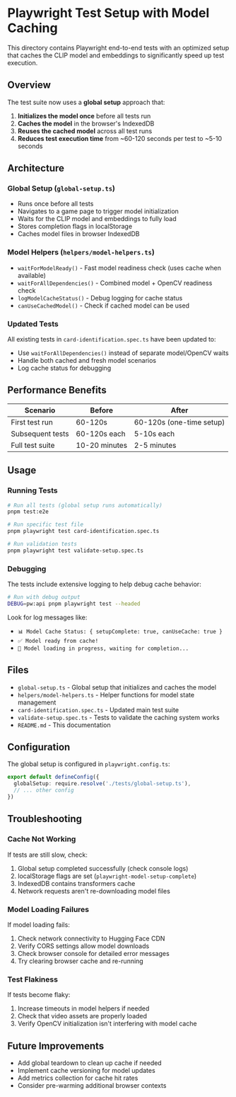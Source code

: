 # Playwright Test Setup with Model Caching

This directory contains Playwright end-to-end tests with an optimized setup that caches the CLIP model and embeddings to significantly speed up test execution.

## Overview

The test suite now uses a **global setup** approach that:

1. **Initializes the model once** before all tests run
2. **Caches the model** in the browser's IndexedDB
3. **Reuses the cached model** across all test runs
4. **Reduces test execution time** from ~60-120 seconds per test to ~5-10 seconds

## Architecture

### Global Setup (`global-setup.ts`)

- Runs once before all tests
- Navigates to a game page to trigger model initialization
- Waits for the CLIP model and embeddings to fully load
- Stores completion flags in localStorage
- Caches model files in browser IndexedDB

### Model Helpers (`helpers/model-helpers.ts`)

- `waitForModelReady()` - Fast model readiness check (uses cache when available)
- `waitForAllDependencies()` - Combined model + OpenCV readiness check
- `logModelCacheStatus()` - Debug logging for cache status
- `canUseCachedModel()` - Check if cached model can be used

### Updated Tests

All existing tests in `card-identification.spec.ts` have been updated to:

- Use `waitForAllDependencies()` instead of separate model/OpenCV waits
- Handle both cached and fresh model scenarios
- Log cache status for debugging

## Performance Benefits

| Scenario         | Before        | After                    |
| ---------------- | ------------- | ------------------------ |
| First test run   | 60-120s       | 60-120s (one-time setup) |
| Subsequent tests | 60-120s each  | 5-10s each               |
| Full test suite  | 10-20 minutes | 2-5 minutes              |

## Usage

### Running Tests

```bash
# Run all tests (global setup runs automatically)
pnpm test:e2e

# Run specific test file
pnpm playwright test card-identification.spec.ts

# Run validation tests
pnpm playwright test validate-setup.spec.ts
```

### Debugging

The tests include extensive logging to help debug cache behavior:

```bash
# Run with debug output
DEBUG=pw:api pnpm playwright test --headed
```

Look for log messages like:

- `📊 Model Cache Status: { setupComplete: true, canUseCache: true }`
- `✅ Model ready from cache!`
- `🔄 Model loading in progress, waiting for completion...`

## Files

- `global-setup.ts` - Global setup that initializes and caches the model
- `helpers/model-helpers.ts` - Helper functions for model state management
- `card-identification.spec.ts` - Updated main test suite
- `validate-setup.spec.ts` - Tests to validate the caching system works
- `README.md` - This documentation

## Configuration

The global setup is configured in `playwright.config.ts`:

```typescript
export default defineConfig({
  globalSetup: require.resolve('./tests/global-setup.ts'),
  // ... other config
})
```

## Troubleshooting

### Cache Not Working

If tests are still slow, check:

1. Global setup completed successfully (check console logs)
2. localStorage flags are set (`playwright-model-setup-complete`)
3. IndexedDB contains transformers cache
4. Network requests aren't re-downloading model files

### Model Loading Failures

If model loading fails:

1. Check network connectivity to Hugging Face CDN
2. Verify CORS settings allow model downloads
3. Check browser console for detailed error messages
4. Try clearing browser cache and re-running

### Test Flakiness

If tests become flaky:

1. Increase timeouts in model helpers if needed
2. Check that video assets are properly loaded
3. Verify OpenCV initialization isn't interfering with model cache

## Future Improvements

- Add global teardown to clean up cache if needed
- Implement cache versioning for model updates
- Add metrics collection for cache hit rates
- Consider pre-warming additional browser contexts
